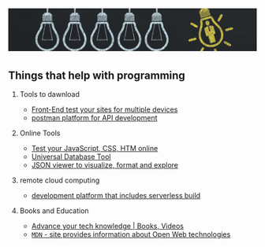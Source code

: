 # ![resources](/Assets/images/Resources.png)

## Things that help with programming

1. Tools to dawnload
    * [Front-End test your sites for multiple devices](https://responsively.app/)
    * [postman platform for API development](https://www.postman.com/)

2. Online Tools
    * [Test your JavaScript, CSS, HTM online](https://jsfiddle.net/)
    * [Universal Database Tool](https://dbeaver.io/)
    * [JSON viewer to visualize, format and explore](https://jsoncrack.com/)

3. remote cloud computing
    * [development platform that includes serverless build](https://www.netlify.com/)

4. Books and Education
    * [Advance your tech knowledge | Books, Videos](https://www.packtpub.com/en-us)
    * [`MDN` -  site provides information about Open Web technologies](https://developer.mozilla.org/en-US/)
